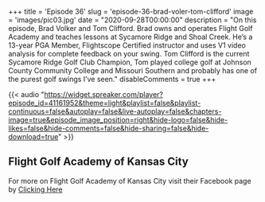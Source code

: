 +++
title = 'Episode 36'
slug = 'episode-36-brad-voler-tom-clifford'
image = 'images/pic03.jpg'
date = "2020-09-28T00:00:00"
description = "On this episode, Brad Volker and Tom Clifford. Brad owns and operates Flight Golf Academy and teaches lessons at Sycamore Ridge and Shoal Creek. He’s a 13-year PGA Member, Flightscope Certified instructor and uses V1 video analysis for complete feedback on your swing. Tom Clifford is the current Sycamore Ridge Golf Club Champion, Tom played college golf at Johnson County Community College and Missouri Southern and probably has one of the purest golf swings I’ve seen."
disableComments = true
+++

{{< audio "https://widget.spreaker.com/player?episode_id=41161952&theme=light&playlist=false&playlist-continuous=false&autoplay=false&live-autoplay=false&chapters-image=true&episode_image_position=right&hide-logo=false&hide-likes=false&hide-comments=false&hide-sharing=false&hide-download=true" >}}


## Flight Golf Academy of Kansas City

For more on Flight Golf Academy of Kansas City visit their Facebook page by [Clicking Here](https://www.facebook.com/flightgolfkc/)

